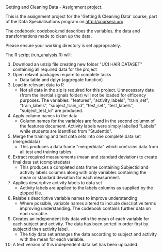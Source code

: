 Getting and Cleaning Data - Assignment project.

This is the assignment project for the 'Getting & Cleaning Data' course, part of the Data Speciialisations program on http://coursera.org

The codebook: codebook.md describes the variables, the data and transformations made to clean up the data. 

Please ensure your working directory is set appropriately. 

The R script (run_analysis.R) will:

1. Download an unzip file creating new folder "UCI HAIR DATASET" containing all required data for the project
2. Open relavnt packages require to complete tasks
	- Data.table and dplyr (aggregate function)
3. Load in relevant data to R
	- Not all data in the zip is required for this project. Unnecessary data (from the inertial signals folder) will not be loaded for efficency purposes. The variables: "features", "activity_labels", "train_set", "train_labels", "subject_train_id", "test_set", "test_labels", "subject_test_id" are produced.  
4. Apply column names to the data
	- Column names for the variables are found in the second columm of the features document. Activity labels were simply labelled "Labels" while students are identified from "Studentid".
5. Merge the training and test data sets into one complete data set (mergeddata)
	- This produces a data frame "mergeddata" which contrains data from all test and training tables.
6. Extract required measurements (mean and standard deviation) to create final data set (completedata)
	- This produces a completed data frame containing Subjectid and activity labels columns along with only variables containing the mean or standard deviation for each measurment. 
7. Applies descriptive activity labels to data set
	- Activity labels are applied to the labels columns as supplied by the zipped file. 
8. Relabels descriptive variable names to improve understanding
	- Where possible, variable names altered to include descriptive terms improving understanding. The codebook contains further data on each variable.
9. Creates an independent tidy data with the mean of each variable for each subject and activity. The data has been sorted in order first by subjectid then activity label.
	- The tidy data set arranges the data according to subject and activity with the mean for each variable. 
10. A text version of this independent data set has been uploaded

